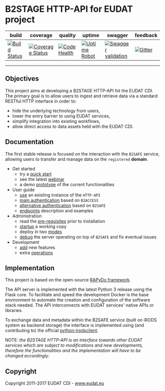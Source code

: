 
# B2STAGE HTTP-API for EUDAT project


| build | coverage | quality | uptime | swagger | feedback |
| --- | --- | --- | --- | --- | --- |
| [![Build Status](https://travis-ci.org/EUDAT-B2STAGE/http-api.svg?branch=master)](https://travis-ci.org/EUDAT-B2STAGE/http-api) | [![Coverage Status](https://coveralls.io/repos/github/EUDAT-B2STAGE/http-api/badge.svg?branch=master)](https://coveralls.io/github/EUDAT-B2STAGE/http-api?branch=master) | [![Code Health](https://landscape.io/github/EUDAT-B2STAGE/http-api/master/landscape.svg?style=flat)](https://landscape.io/github/EUDAT-B2STAGE/http-api/master) | [![Uptime Robot](https://img.shields.io/uptimerobot/ratio/m778586640-4e31f2b00e90bce508dcdf33.svg?maxAge=2592000)](https://stats.uptimerobot.com/xGG9gTK3q) | [![Swagger validation](https://img.shields.io/swagger/valid/2.0/https/b2stage.cineca.it/api/specs.svg)](http://petstore.swagger.io/?url=https://b2stage.cineca.it/api/specs&docExpansion=none) | [![Gitter](https://badges.gitter.im/EUDAT-B2STAGE/http-api.svg)](https://gitter.im/EUDAT-B2STAGE/http-api?utm_source=badge&utm_medium=badge&utm_campaign=pr-badge) |



---


## Objectives

This project aims at developing a B2STAGE HTTP-API fot the EUDAT CDI.
The primary goal is to allow users to ingest and retrieve data via a standard RESTful HTTP interface in order to:

- hide the underlying technology from users,
- lower the entry barrier to using EUDAT services,
- simplify integration into existing workflows,
- allow direct access to data assets held with the EUDAT CDI.
<!--
Over the EUDAT2020 project other functionalities will be added: the development road map is available on the [EUDAT Wiki](https://confluence.csc.fi/display/EUDAT2/Service+building+roadmap)
-->


## Documentation

The first stable release is focused on the interaction with the `B2SAFE` service, allowing users to transfer and manage data on the `registered` **domain**.

- Get started
    + try a [quick start](docs/user/user.md)
    + see the latest [webinar](https://pdonorio.github.io/chapters/webinars/b2stage)
    + a demo [prototype](docs/prototype.md) of the current functionalities
- User guide
    + [use](docs/user/user.md) an existing instance of the `HTTP-API`
    + [main authentication](docs/user/authentication.md) based on `B2ACCESS`
    + [alternative authentication](docs/user/authentication_b2safe.md) based on `B2SAFE`
    + [endpoints](docs/user/endpoints.md) description and examples
- Administration
    + read the [pre-requisites](docs/deploy/preq.md) prior to installation
    + [startup](docs/deploy/startup.md) a working copy
    + deploy in two [modes](docs/deploy/modes.md) 
    + [debug](docs/deploy/debugging.md) the server operating on top of `B2SAFE` and fix eventual issues
- Development
    + [add](docs/development/development.md) new features
    + extra [operations](docs/development/operations.md)

<!--
Documentation for the current developed branch instead can be found 
[here](https://github.com/EUDAT-B2STAGE/http-api/tree/0.6.2/docs).
-->


## Implementation

This project is based on the open-source [RAPyDo framework](https://github.com/rapydo).

The API server is implemented with the latest Python 3 release using the Flask core. To facilitate and speed the development Docker is the base environment to automate the creation and configuration of the software stack needed.
The API interconnects with EUDAT services' native APIs or libraries.

To exchange data and metadata within the B2SAFE service (built on iRODS system as backend storage) the interface is implemented using (and contributing to) the official [python-irodsclient](https://github.com/irods/python-irodsclient).

NOTE: *the B2STAGE HTTP-API is an interface towards other EUDAT services which are subject to modifications and new developments, therefore the functionalities and the implementation will have to be changed accordingly*. 


## Copyright

Copyright 2011-2017 EUDAT CDI - www.eudat.eu
